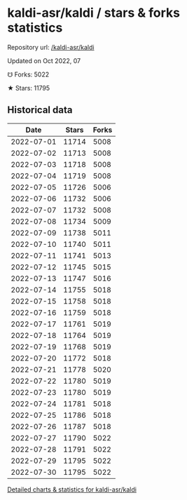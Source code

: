 # kaldi-asr/kaldi / stars & forks statistics

Repository url: [/kaldi-asr/kaldi](https://github.com/kaldi-asr/kaldi)

Updated on Oct 2022, 07

☋ Forks: 5022

★ Stars: 11795

## Historical data
| Date | Stars | Forks |
|------|-------|-------|
| 2022-07-01 | 11714 | 5008 | 
| 2022-07-02 | 11713 | 5008 | 
| 2022-07-03 | 11718 | 5008 | 
| 2022-07-04 | 11719 | 5008 | 
| 2022-07-05 | 11726 | 5006 | 
| 2022-07-06 | 11732 | 5006 | 
| 2022-07-07 | 11732 | 5008 | 
| 2022-07-08 | 11734 | 5009 | 
| 2022-07-09 | 11738 | 5011 | 
| 2022-07-10 | 11740 | 5011 | 
| 2022-07-11 | 11741 | 5013 | 
| 2022-07-12 | 11745 | 5015 | 
| 2022-07-13 | 11747 | 5016 | 
| 2022-07-14 | 11755 | 5018 | 
| 2022-07-15 | 11758 | 5018 | 
| 2022-07-16 | 11759 | 5018 | 
| 2022-07-17 | 11761 | 5019 | 
| 2022-07-18 | 11764 | 5019 | 
| 2022-07-19 | 11768 | 5019 | 
| 2022-07-20 | 11772 | 5018 | 
| 2022-07-21 | 11778 | 5020 | 
| 2022-07-22 | 11780 | 5019 | 
| 2022-07-23 | 11780 | 5019 | 
| 2022-07-24 | 11781 | 5018 | 
| 2022-07-25 | 11786 | 5018 | 
| 2022-07-26 | 11787 | 5018 | 
| 2022-07-27 | 11790 | 5022 | 
| 2022-07-28 | 11791 | 5022 | 
| 2022-07-29 | 11795 | 5022 | 
| 2022-07-30 | 11795 | 5022 | 


[Detailed charts & statistics for kaldi-asr/kaldi](https://reviewgithub.com/rep/kaldi-asr/kaldi)
